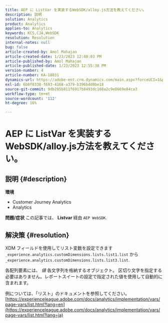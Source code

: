 ```yaml
---
title: AEP に ListVar を実装するWebSDK/alloy.js方法を教えてください。
description: 説明
solution: Analytics
product: Analytics
applies-to: Analytics
keywords: KCS,CJA,WebSDK
resolution: Resolution
internal-notes: null
bug: false
article-created-by: Amol Mahajan
article-created-date: 1/23/2023 12:40:03 PM
article-published-by: Amol Mahajan
article-published-date: 1/23/2023 12:55:38 PM
version-number: 4
article-number: KA-18031
dynamics-url: https://adobe-ent.crm.dynamics.com/main.aspx?forceUCI=1&pagetype=entityrecord&etn=knowledgearticle&id=ea81f808-1b9b-ed11-aad1-6045bd006239
exl-id: 6b0f0338-f693-4168-a379-b396bdd0be18
source-git-commit: 9db285b811f6917b8493dc168a2c9e8669e84ca3
workflow-type: tm+mt
source-wordcount: '112'
ht-degree: 16%

---
```


# AEP に ListVar を実装するWebSDK/alloy.js方法を教えてください。

## 説明 {#description}

<b>環境</b>
- Customer Journey Analytics
- Analytics



<b>問題/症状</b>
この記事では、 <b>Listvar </b>経由 `AEP WebSDK`.


## 解決策 {#resolution}

XDM フィールドを使用してリスト変数を設定できます<br>
`_experience.analytics.customDimensions.lists.list1.list` から `_experience.analytics.customDimensions.lists.list3.list`.

各配列要素には、 *値* 各文字列を格納するオブジェクト。 区切り文字を指定する必要はありません。レポートスイートの設定で指定された値を使用して自動的に含まれます。

例については、「リスト」のドキュメントを参照してください。 [https://experienceleague.adobe.com/docs/analytics/implementation/vars/page-vars/list.html?lang=en](https://experienceleague.adobe.com/docs/analytics/implementation/vars/page-vars/list.html?lang=ja)
